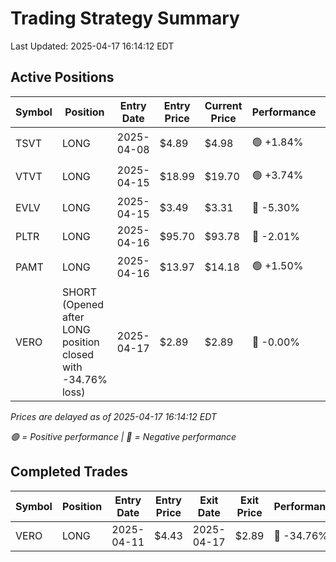 # Trading Strategy Summary

Last Updated: 2025-04-17 16:14:12 EDT

## Active Positions

| Symbol | Position | Entry Date | Entry Price | Current Price | Performance | P/L per Share |
|--------|----------|------------|-------------|---------------|-------------|--------------|
| TSVT | LONG | 2025-04-08 | $4.89 | $4.98 | 🟢 +1.84% | 🟢 $+0.09 |
| VTVT | LONG | 2025-04-15 | $18.99 | $19.70 | 🟢 +3.74% | 🟢 $+0.71 |
| EVLV | LONG | 2025-04-15 | $3.49 | $3.31 | 🔴 -5.30% | 🔴 $-0.19 |
| PLTR | LONG | 2025-04-16 | $95.70 | $93.78 | 🔴 -2.01% | 🔴 $-1.92 |
| PAMT | LONG | 2025-04-16 | $13.97 | $14.18 | 🟢 +1.50% | 🟢 $+0.21 |
| VERO | SHORT (Opened after LONG position closed with -34.76% loss) | 2025-04-17 | $2.89 | $2.89 | 🔴 -0.00% | 🔴 $-0.00 |

*Prices are delayed as of 2025-04-17 16:14:12 EDT*

*🟢 = Positive performance | 🔴 = Negative performance*

## Completed Trades

| Symbol | Position | Entry Date | Entry Price | Exit Date | Exit Price | Performance |
|--------|----------|------------|-------------|-----------|------------|-------------|
| VERO | LONG | 2025-04-11 | $4.43 | 2025-04-17 | $2.89 | 🔴 -34.76% |